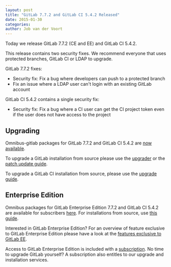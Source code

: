```yaml
---
layout: post
title: "GitLab 7.7.2 and GitLab CI 5.4.2 Released"
date: 2015-01-30
categories:
author: Job van der Voort
---
```


Today we release GitLab 7.7.2 (CE and EE) and GitLab CI 5.4.2.

This release contains two security fixes. We recommend everyone that
uses protected branches, GitLab CI or LDAP to upgrade.

GitLab 7.7.2 fixes:

- Security fix: Fix a bug where developers can push to a protected branch
- Fix an issue where a LDAP user can't login with an existing GitLab account

GitLab CI 5.4.2 contains a single security fix:

- Security fix: Fix a bug where a CI user can get the CI project token
even if the user does not have access to the project

<!-- more -->

## Upgrading

Omnibus-gitlab packages for GitLab 7.7.2 and GitLab CI 5.4.2 are [now available](https://about.gitlab.com/downloads/).

To upgrade a GitLab installation from source please use the
[upgrader](http://doc.gitlab.com/ce/update/upgrader.html) or the [patch update
guide](http://doc.gitlab.com/ce/update/patch_versions.html).

To upgrade a GitLab CI installation from source, please use the [upgrade guide](https://gitlab.com/gitlab-org/gitlab-ci/blob/master/doc/update/patch_versions.md).

## Enterprise Edition

Omnibus packages for GitLab Enterprise Edition 7.7.2 and GitLab CI 5.4.2 are available for subscribers [here](https://gitlab.com/subscribers/gitlab-ee/blob/master/doc/install/packages.md). For installations from source, use [this guide](https://gitlab.com/subscribers/gitlab-ee/blob/master/doc/update/patch_versions.md).

Interested in GitLab Enterprise Edition?
For an overview of feature exclusive to GitLab Enterprise Edition please have a look at the [features exclusive to GitLab EE](http://about.gitlab.com/features/#enterprise).

Access to GitLab Enterprise Edition is included with a [subscription](http://www.gitlab.com/subscription/).
No time to upgrade GitLab yourself?
A subscription also entitles to our upgrade and installation services.
